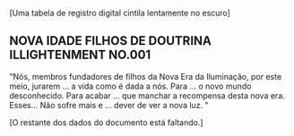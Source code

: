 [Uma tabela de registro digital cintila lentamente no escuro]

## NOVA IDADE FILHOS DE DOUTRINA ILLIGHTENMENT NO.001
  
"Nós, membros fundadores de filhos da Nova Era da Iluminação, por este meio, jurarem ... a vida como é dada a nós. Para ... o novo mundo desconhecido. Para acabar ... que manchar a recompensa desta nova era. Esses... Não sofre mais e ... dever de ver a nova luz. "
  
[O restante dos dados do documento está faltando.]
